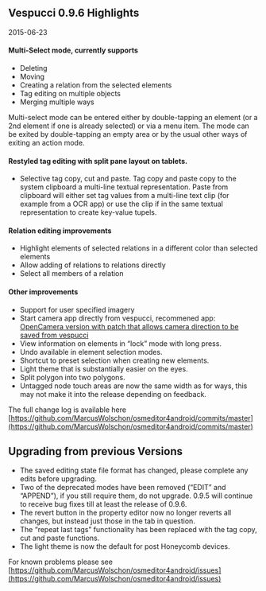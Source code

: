 ## Vespucci 0.9.6 Highlights
2015-06-23

#### Multi-Select mode, currently supports
 * Deleting
 * Moving
 * Creating a relation from the selected elements
 * Tag editing on multiple objects
 * Merging multiple ways
  
Multi-select mode can be entered either by double-tapping an element (or a 2nd element if one is already selected) or via a menu item. The mode can be exited by double-tapping an empty area or by the usual other ways of exiting an action mode.  

#### Restyled tag editing with split pane layout on tablets.
* Selective tag copy, cut and paste. Tag copy and paste copy to the system clipboard a multi-line textual representation. Paste from clipboard will either set tag values from a multi-line text clip (for example from a OCR app) or use the clip if in the same textual representation to create key-value tupels.  

#### Relation editing improvements
 * Highlight elements of selected relations in a different color than selected elements
 * Allow adding of relations to relations directly
 * Select all members of a relation

#### Other improvements
 * Support for user specified imagery
 * Start camera app directly from vespucci,  recommened app: [OpenCamera version with patch that allows camera direction to be saved from vespucci](https://drive.google.com/folderview?id=0B9pKLmh8s1h8fml4V2pFUzJoLUkwZ3Y2LWFEaFZUTWozRm5yU2h0RFRyenFxUWgxMVBMS1U&usp=sharing)  
 * View information on elements in “lock” mode with long press.
 * Undo available in element selection modes.
 * Shortcut to preset selection when creating new elements.
 * Light theme that is substantially easier on the eyes.
 * Split polygon into two polygons.
 * Untagged node touch areas are now the same width as for ways, this may not make it into the release depending on feedback.
	
The full change log is available here [https://github.com/MarcusWolschon/osmeditor4android/commits/master](https://github.com/MarcusWolschon/osmeditor4android/commits/master) 

## Upgrading from previous Versions

 * The saved editing state file format has changed, please complete any edits before upgrading.
 * Two of the deprecated modes have been removed (“EDIT” and “APPEND”), if you still require them, do not upgrade. 0.9.5 will continue to receive bug fixes till at least the release of 0.9.6. 
 * The revert button in the property editor now no longer reverts all changes, but instead just those in the tab in question.
 * The “repeat last tags” functionality has been replaced with the tag copy, cut and paste functions.
 * The light theme is now the default for post Honeycomb devices.

For known problems please see [https://github.com/MarcusWolschon/osmeditor4android/issues](https://github.com/MarcusWolschon/osmeditor4android/issues)
